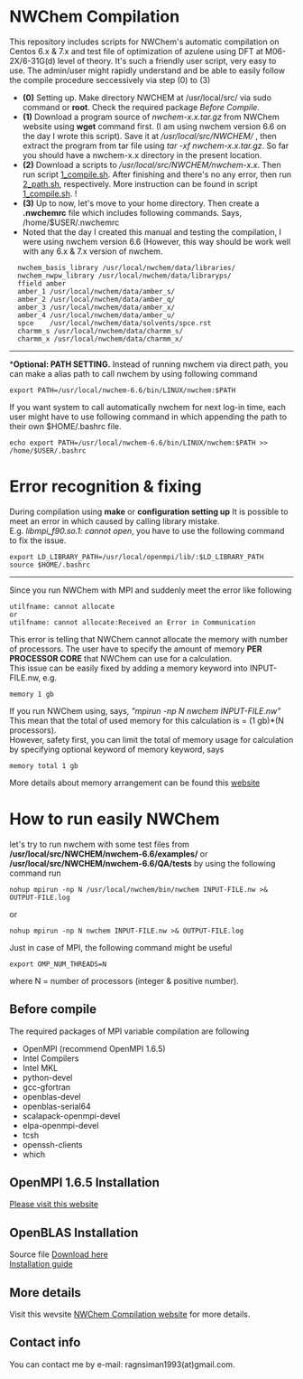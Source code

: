 # NWChem Compilation
This repository includes scripts for NWChem's automatic compilation on Centos 6.x &amp; 7.x and test file of optimization of azulene using DFT at M06-2X/6-31G(d) level of theory. It's such a friendly user script, very easy to use. The admin/user might rapidly understand and be able to easily follow the compile procedure seccessively via step (0) to (3)
  * **(0)**  Setting up. Make directory NWCHEM at /usr/local/src/ via sudo command or **root**. Check the required package *Before Compile*.
  * **(1)**  Download a program source of *nwchem-x.x.tar.gz* from NWChem website using **wget** command first. (I am using nwchem version 6.6 on the day I wrote this script). Save it at */usr/local/src/NWCHEM/* , then extract the program from tar file using *tar -xf nwchem-x.x.tar.gz*. So far you should have a nwchem-x.x directory in the present location.
  * **(2)**  Download a scripts to */usr/local/src/NWCHEM/nwchem-x.x*. Then run script [1_compile.sh](https://github.com/rangsimanketkaew/NWChem/blob/master/1_compile.sh). After finishing and there's no any error, then run [2_path.sh](https://github.com/rangsimanketkaew/NWChem/blob/master/2_path.sh), respectively. More instruction can be found in script [1_compile.sh](https://github.com/rangsimanketkaew/NWChem/blob/master/1_compile.sh). ! <br />
  * **(3)**  Up to now, let's move to your home directory. Then create a **.nwchemrc** file which includes following commands. Says, /home/$USER/.nwchemrc <br /> 
  * Noted that the day I created this manual and testing the compilation, I were using nwchem version 6.6 (However, this way should be work well with any 6.x & 7.x version of nwchem.
  
```
  nwchem_basis_library /usr/local/nwchem/data/libraries/
  nwchem_nwpw_library /usr/local/nwchem/data/libraryps/
  ffield amber
  amber_1 /usr/local/nwchem/data/amber_s/
  amber_2 /usr/local/nwchem/data/amber_q/
  amber_3 /usr/local/nwchem/data/amber_x/
  amber_4 /usr/local/nwchem/data/amber_u/
  spce    /usr/local/nwchem/data/solvents/spce.rst
  charmm_s /usr/local/nwchem/data/charmm_s/
  charmm_x /usr/local/nwchem/data/charmm_x/
```
---
***Optional: PATH SETTING.** Instead of running nwchem via direct path, you can make a alias path to call nwchem by using following command
```
export PATH=/usr/local/nwchem-6.6/bin/LINUX/nwchem:$PATH
```
If you want system to call automatically nwchem for next log-in time, each user might have to use following command in which appending the path to their own $HOME/.bashrc file.
```
echo export PATH=/usr/local/nwchem-6.6/bin/LINUX/nwchem:$PATH >> /home/$USER/.bashrc
```

# Error recognition & fixing
During compilation using **make** or **configuration setting up** It is possible to meet an error in which caused by calling library mistake. <br />
E.g. *libmpi_f90.so.1: cannot open*, you have to use the following command to fix the issue.
```
export LD_LIBRARY_PATH=/usr/local/openmpi/lib/:$LD_LIBRARY_PATH
source $HOME/.bashrc
```
---
Since you run NWChem with MPI and suddenly meet the error like following
```
utilfname: cannot allocate
or
utilfname: cannot allocate:Received an Error in Communication
```
This error is telling that NWChem cannot allocate the memory with number of processors. The user have to specify the amount of memory **PER PROCESSOR CORE** that NWChem can use for a calculation. <br />
This issue can be easily fixed by adding a memory keyword into INPUT-FILE.nw, e.g.
```
memory 1 gb
```
If you run NWChem using, says, *"mpirun -np N nwchem INPUT-FILE.nw"* This mean that the total of used memory for this calculation is = (1 gb)*(N processors). <br />
However, safety first, you can limit the total of memory usage for calculation by specifying optional keyword of memory keyword, says
```
memory total 1 gb
```
More details about memory arrangement can be found this [website](http://www.nwchem-sw.org/index.php/Release66:Top-level#MEMORY)

# How to run easily NWChem
let's try to run nwchem with some test files from **/usr/local/src/NWCHEM/nwchem-6.6/examples/** or **/usr/local/src/NWCHEM/nwchem-6.6/QA/tests** by using the following command run
```
nohup mpirun -np N /usr/local/nwchem/bin/nwchem INPUT-FILE.nw >& OUTPUT-FILE.log
```
or
```
nohup mpirun -np N nwchem INPUT-FILE.nw >& OUTPUT-FILE.log
```
Just in case of MPI, the following command might be useful
```
export OMP_NUM_THREADS=N
```
where N = number of processors (integer & positive number).

## Before compile
The required packages of MPI variable compilation are following <br />
* OpenMPI (recommend OpenMPI 1.6.5) <br />
* Intel Compilers <br />
* Intel MKL <br />
* python-devel <br />
* gcc-gfortran <br />
* openblas-devel <br />
* openblas-serial64 <br />
* scalapack-openmpi-devel <br />
* elpa-openmpi-devel <br />
* tcsh <br />
* openssh-clients <br />
* which

## OpenMPI 1.6.5 Installation
[Please visit this website](http://lsi.ugr.es/~jmantas/pdp/ayuda/datos/instalaciones/Install_OpenMPI_en.pdf)

## OpenBLAS Installation
Source file [Download here](https://www.open-mpi.org/software/ompi/v1.6/) <br />
[Installation guide](https://github.com/xianyi/OpenBLAS/wiki/Installation-Guide)

## More details
Visit this wevsite [NWChem Compilation website](http://www.nwchem-sw.org/index.php/Compiling_NWChem) for more details.

## Contact info
You can contact me by e-mail: ragnsiman1993(at)gmail.com.

